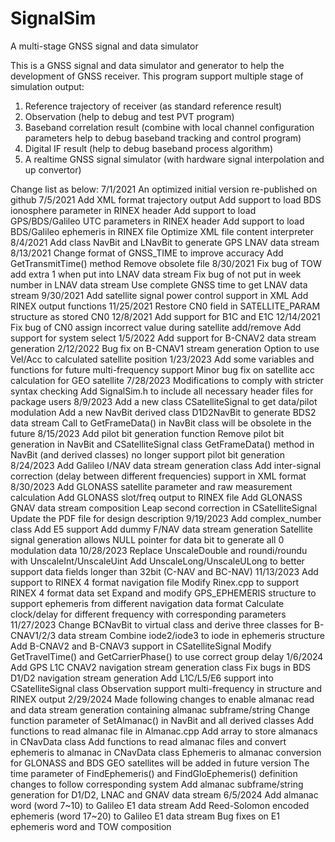 # SignalSim
 A multi-stage GNSS signal and data simulator

This is a GNSS signal and data simulator and generator to help the development of GNSS receiver.
This program support multiple stage of simulation output:
1. Reference trajectory of receiver (as standard reference result)
2. Observation (help to debug and test PVT program)
3. Baseband correlation result (combine with local channel configuration parameters help to debug baseband tracking and control program)
4. Digital IF result (help to debug baseband process algorithm)
5. A realtime GNSS signal simulator (with hardware signal interpolation and up convertor)

Change list as below:
7/1/2021
	An optimized initial version re-published on github
7/5/2021
	Add XML format trajectory output
	Add support to load BDS ionosphere parameter in RINEX header
	Add support to load GPS/BDS/Galileo UTC parameters in RINEX header
	Add support to load BDS/Galileo ephemeris in RINEX file
	Optimize XML file content interpreter
8/4/2021
	Add class NavBit and LNavBit to generate GPS LNAV data stream
8/13/2021
	Change format of GNSS_TIME to improve accuracy
	Add GetTransmitTime() method
	Remove obsolete file
8/30/2021
	Fix bug of TOW add extra 1 when put into LNAV data stream
	Fix bug of not put in week number in LNAV data stream
	Use complete GNSS time to get LNAV data stream
9/30/2021
	Add satellite signal power control support in XML
	Add RINEX output functions
11/25/2021
	Restore CN0 field in SATELLITE_PARAM structure as stored CN0
12/8/2021
	Add support for B1C and E1C
12/14/2021
	Fix bug of CN0 assign incorrect value during satellite add/remove
	Add support for system select
1/5/2022
	Add support for B-CNAV2 data stream generation
2/12/2022
	Bug fix on B-CNAV1 stream generation
	Option to use Vel/Acc to calculated satellite position
1/23/2023
	Add some variables and functions for future multi-frequency support
	Minor bug fix on satellite acc calculation for GEO satellite
7/28/2023
	Modifications to comply with stricter syntax checking
	Add SignalSim.h to include all necessary header files for package users
8/9/2023
	Add a new class CSatelliteSignal to get data/pilot modulation
	Add a new NavBit derived class D1D2NavBit to generate BDS2 data stream
	Call to GetFrameData() in NavBit class will be obsolete in the future
8/15/2023
	Add pilot bit generation function
	Remove pilot bit generation in NavBit and CSatelliteSignal class
	GetFrameData() method in NavBit (and derived classes) no longer support pilot bit generation
8/24/2023
	Add Galileo I/NAV data stream generation class
	Add inter-signal correction (delay between different frequencies) support in XML format
8/30/2023
	Add GLONASS satellite parameter and raw measurement calculation
	Add GLONASS slot/freq output to RINEX file
	Add GLONASS GNAV data stream composition
	Leap second correction in CSatelliteSignal
	Update the PDF file for design description
9/19/2023
	Add complex_number class
	Add E5 support
	Add dummy F/NAV data stream generation
	Satellite signal generation allows NULL pointer for data bit to generate all 0 modulation data
10/28/2023
	Replace UnscaleDouble and roundi/roundu with UnscaleInt/UnscaleUint
	Add UnscaleLong/UnscaleULong to better support data fields longer than 32bit (C-NAV and BC-NAV)
11/13/2023
	Add support to RINEX 4 format navigation file
	Modify Rinex.cpp to support RINEX 4 format data set
	Expand and modify GPS_EPHEMERIS structure to support ephemeris from different navigation data format
	Calculate clock/delay for different frequency with corresponding parameters
11/27/2023
	Change BCNavBit to virtual class and derive three classes for B-CNAV1/2/3 data stream
	Combine iode2/iode3 to iode in ephemeris structure
	Add B-CNAV2 and B-CNAV3 support in CSatelliteSignal
	Modify GetTravelTime() and GetCarrierPhase() to use correct group delay
1/6/2024
	Add GPS L1C CNAV2 navigation stream generation class
	Fix bugs in BDS D1/D2 navigation stream generation
	Add L1C/L5/E6 support into CSatelliteSignal class
	Observation support multi-frequency in structure and RINEX output
2/29/2024
	Made following changes to enable almanac read and data stream generation containing almanac subframe/string
	Change function parameter of SetAlmanac() in NavBit and all derived classes
	Add functions to read almanac file in Almanac.cpp
	Add array to store almanacs in CNavData class
	Add functions to read almanac files and convert ephemeris to almanac in CNavData class
	Ephemeris to almanac conversion for GLONASS and BDS GEO satellites will be added in future version
	The time parameter of FindEphemeris() and FindGloEphemeris() definition changes to follow corresponding system
	Add almanac subframe/string generation for D1/D2, LNAC and GNAV data stream
6/5/2024
	Add almanac word (word 7~10) to Galileo E1 data stream
	Add Reed-Solomon encoded ephemeris (word 17~20) to Galileo E1 data stream
	Bug fixes on E1 ephemeris word and TOW composition
